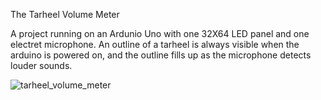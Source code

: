 The Tarheel Volume Meter

A project running on an Ardunio Uno with one 32X64 LED panel and one electret microphone. An outline of a tarheel is always visible when the arduino is powered on, and the outline fills up as the microphone detects louder sounds.

![tarheel_volume_meter](https://user-images.githubusercontent.com/8770483/27315660-ca20ecce-5548-11e7-823b-8e29a02f4dc8.jpg)
